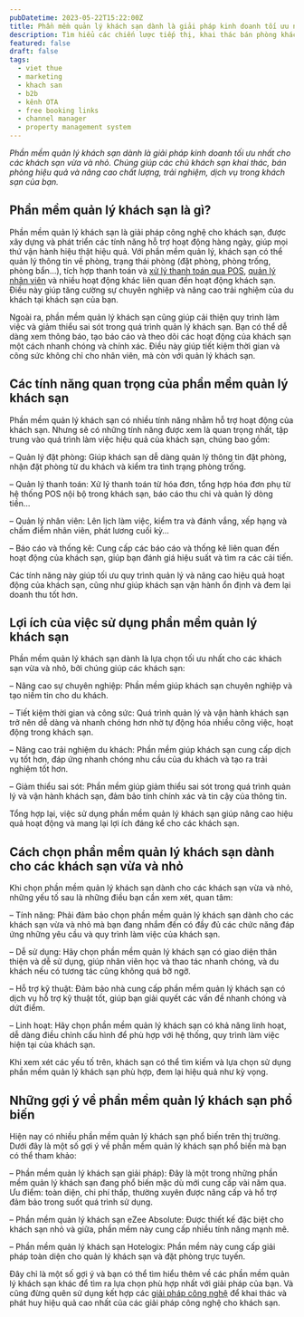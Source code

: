 ```yaml
---
pubDatetime: 2023-05-22T15:22:00Z
title: Phần mềm quản lý khách sạn dành là giải pháp kinh doanh tối ưu nhất cho các khách sạn vừa và nhỏ
description: Tìm hiểu các chiến lược tiếp thị, khai thác bán phòng khách sạn hiệu quả trong chuỗi bài viết sau của nhavantuonglai để áp dụng và đem lại hiệu quả thiết thực cho giải pháp của bạn.
featured: false
draft: false
tags:
  - viet thue
  - marketing
  - khach san
  - b2b
  - kênh OTA
  - free booking links
  - channel manager
  - property management system
---
```


_Phần mềm quản lý khách sạn dành là giải pháp kinh doanh tối ưu nhất cho các khách sạn vừa và nhỏ. Chúng giúp các chủ khách sạn khai thác, bán phòng hiệu quả và nâng cao chất lượng, trải nghiệm, dịch vụ trong khách sạn của bạn._

## Phần mềm quản lý khách sạn là gì?

Phần mềm quản lý khách sạn là giải pháp công nghệ cho khách sạn, được xây dựng và phát triển các tính năng hỗ trợ hoạt động hàng ngày, giúp mọi thứ vận hành hiệu thật hiệu quả. Với phần mềm quản lý, khách sạn có thể quản lý thông tin về phòng, trạng thái phòng (đặt phòng, phòng trống, phòng bẩn…), tích hợp thanh toán và [xử lý thanh toán qua POS](https://nhavantuonglai.com/posts/loi-ich-va-chi-phi-khi-su-dung-he-thong-pos-trong-khach-san), [quản lý nhân viên](https://nhavantuonglai.com/posts/phan-mem-quan-ly-khach-san-tang-cuong-trai-nghiem-khach-hang-va-ho-tro-nhan-vien-lam-viec-hieu-qua-nhu-the-nao) và nhiều hoạt động khác liên quan đến hoạt động khách sạn. Điều này giúp tăng cường sự chuyên nghiệp và nâng cao trải nghiệm của du khách tại khách sạn của bạn.

Ngoài ra, phần mềm quản lý khách sạn cũng giúp cải thiện quy trình làm việc và giảm thiểu sai sót trong quá trình quản lý khách sạn. Bạn có thể dễ dàng xem thông báo, tạo báo cáo và theo dõi các hoạt động của khách sạn một cách nhanh chóng và chính xác. Điều này giúp tiết kiệm thời gian và công sức không chỉ cho nhân viên, mà còn với quản lý khách sạn.

## Các tính năng quan trọng của phần mềm quản lý khách sạn

Phần mềm quản lý khách sạn có nhiều tính năng nhằm hỗ trợ hoạt động của khách sạn. Nhưng sẽ có những tính năng được xem là quan trọng nhất, tập trung vào quá trình làm việc hiệu quả của khách sạn, chúng bao gồm:

– Quản lý đặt phòng: Giúp khách sạn dễ dàng quản lý thông tin đặt phòng, nhận đặt phòng từ du khách và kiểm tra tình trạng phòng trống.

– Quản lý thanh toán: Xử lý thanh toán từ hóa đơn, tổng hợp hóa đơn phụ từ hệ thống POS nội bộ trong khách sạn, báo cáo thu chi và quản lý dòng tiền…

– Quản lý nhân viên: Lên lịch làm việc, kiểm tra và đánh vắng, xếp hạng và chấm điểm nhân viên, phát lương cuối kỳ…

– Báo cáo và thống kê: Cung cấp các báo cáo và thống kê liên quan đến hoạt động của khách sạn, giúp bạn đánh giá hiệu suất và tìm ra các cải tiến.

Các tính năng này giúp tối ưu quy trình quản lý và nâng cao hiệu quả hoạt động của khách sạn, cũng như giúp khách sạn vận hành ổn định và đem lại doanh thu tốt hơn.

## Lợi ích của việc sử dụng phần mềm quản lý khách sạn

Phần mềm quản lý khách sạn dành là lựa chọn tối ưu nhất cho các khách sạn vừa và nhỏ, bởi chúng giúp các khách sạn:

– Nâng cao sự chuyên nghiệp: Phần mềm giúp khách sạn chuyên nghiệp và tạo niềm tin cho du khách.

– Tiết kiệm thời gian và công sức: Quá trình quản lý và vận hành khách sạn trở nên dễ dàng và nhanh chóng hơn nhờ tự động hóa nhiều công việc, hoạt động trong khách sạn.

– Nâng cao trải nghiệm du khách: Phần mềm giúp khách sạn cung cấp dịch vụ tốt hơn, đáp ứng nhanh chóng nhu cầu của du khách và tạo ra trải nghiệm tốt hơn.

– Giảm thiểu sai sót: Phần mềm giúp giảm thiểu sai sót trong quá trình quản lý và vận hành khách sạn, đảm bảo tính chính xác và tin cậy của thông tin.

Tổng hợp lại, việc sử dụng phần mềm quản lý khách sạn giúp nâng cao hiệu quả hoạt động và mang lại lợi ích đáng kể cho các khách sạn.

## Cách chọn phần mềm quản lý khách sạn dành cho các khách sạn vừa và nhỏ

Khi chọn phần mềm quản lý khách sạn dành cho các khách sạn vừa và nhỏ, những yếu tố sau là những điều bạn cần xem xét, quan tâm:

– Tính năng: Phải đảm bảo chọn phần mềm quản lý khách sạn dành cho các khách sạn vừa và nhỏ mà bạn đang nhắm đến có đầy đủ các chức năng đáp ứng những yêu cầu và quy trình làm việc của khách sạn.

– Dễ sử dụng: Hãy chọn phần mềm quản lý khách sạn có giao diện thân thiện và dễ sử dụng, giúp nhân viên học và thao tác nhanh chóng, và du khách nếu có tương tác cũng không quá bỡ ngỡ.

– Hỗ trợ kỹ thuật: Đảm bảo nhà cung cấp phần mềm quản lý khách sạn có dịch vụ hỗ trợ kỹ thuật tốt, giúp bạn giải quyết các vấn đề nhanh chóng và dứt điểm.

– Linh hoạt: Hãy chọn phần mềm quản lý khách sạn có khả năng linh hoạt, dễ dàng điều chỉnh cấu hình để phù hợp với hệ thống, quy trình làm việc hiện tại của khách sạn.

Khi xem xét các yếu tố trên, khách sạn có thể tìm kiếm và lựa chọn sử dụng phần mềm quản lý khách sạn phù hợp, đem lại hiệu quả như kỳ vọng.

## Những gợi ý về phần mềm quản lý khách sạn phổ biến

Hiện nay có nhiều phần mềm quản lý khách sạn phổ biến trên thị trường. Dưới đây là một số gợi ý về phần mềm quản lý khách sạn phổ biến mà bạn có thể tham khảo:

– Phần mềm quản lý khách sạn giải pháp): Đây là một trong những phần mềm quản lý khách sạn đang phổ biến mặc dù mới cung cấp vài năm qua. Ưu điểm: toàn diện, chi phí thấp, thường xuyên được nâng cấp và hổ trợ đảm bảo trong suốt quá trình sử dụng.

– Phần mềm quản lý khách sạn eZee Absolute: Được thiết kế đặc biệt cho khách sạn nhỏ và giữa, phần mềm này cung cấp nhiều tính năng mạnh mẽ.

– Phần mềm quản lý khách sạn Hotelogix: Phần mềm này cung cấp giải pháp toàn diện cho quản lý khách sạn và đặt phòng trực tuyến.

Đây chỉ là một số gợi ý và bạn có thể tìm hiểu thêm về các phần mềm quản lý khách sạn khác để tìm ra lựa chọn phù hợp nhất với giải pháp của bạn. Và cũng đừng quên sử dụng kết hợp các [giải pháp công nghệ](https://nhavantuonglai.com/posts/9-xu-huong-cong-nghe-hang-dau-trong-nganh-khach-san) để khai thác và phát huy hiệu quả cao nhất của các giải pháp công nghệ cho khách sạn.
